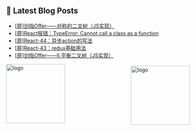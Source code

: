 ## 📕 Latest Blog Posts

<!-- BLOG-POST-LIST:START -->
- [[原]剑指Offer——对称的二叉树（JS实现）](https://blog.csdn.net/sinat_41696687/article/details/115787650)
- [[原]React报错：TypeError: Cannot call a class as a function](https://blog.csdn.net/sinat_41696687/article/details/115766246)
- [[原]React-44：异步action的写法](https://blog.csdn.net/sinat_41696687/article/details/115765101)
- [[原]React-43：redux基础用法](https://blog.csdn.net/sinat_41696687/article/details/115741316)
- [[原]剑指Offer——II.平衡二叉树（JS实现）](https://blog.csdn.net/sinat_41696687/article/details/115748940)
<!-- BLOG-POST-LIST:END -->
<img src="https://github-readme-stats.vercel.app/api?username=qq1120637483&show_icons=true" alt="logo" height="160" align="right" style="margin: 5px; margin-bottom: 20px;" />

<img src="https://github-profile-trophy.vercel.app/?username=qq1120637483&theme=flat&column=7" alt="logo" height="160" align="center" style="margin: auto; margin-bottom: 20px;" />


<!--
**qq1120637483/qq1120637483** is a ✨ _special_ ✨ repository because its `README.md` (this file) appears on your GitHub profile.

Here are some ideas to get you started:

- 🔭 I’m currently working on ...
- 🌱 I’m currently learning ...
- 👯 I’m looking to collaborate on ...
- 🤔 I’m looking for help with ...
- 💬 Ask me about ...
- 📫 How to reach me: ...
- 😄 Pronouns: ...
- ⚡ Fun fact: ...
-->

